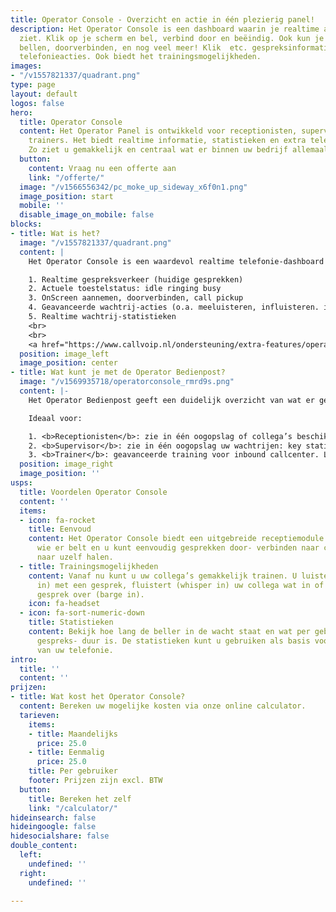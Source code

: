 ```yaml
---
title: Operator Console - Overzicht en actie in één plezierig panel!
description: Het Operator Console is een dashboard waarin je realtime alle gespreksactiviteiten
  ziet. Klik op je scherm en bel, verbind door en beëindig. Ook kun je met schermbediening
  bellen, doorverbinden, en nog veel meer! Klik  etc. gespreksinformatie verschillende
  telefonieacties. Ook biedt het trainingsmogelijkheden.
images:
- "/v1557821337/quadrant.png"
type: page
layout: default
logos: false
hero:
  title: Operator Console
  content: Het Operator Panel is ontwikkeld voor receptionisten, supervisors en callcenter
    trainers. Het biedt realtime informatie, statistieken en extra telefoniemogelijkheden.
    Zo ziet u gemakkelijk en centraal wat er binnen uw bedrijf allemaal gebeurt.
  button:
    content: Vraag nu een offerte aan
    link: "/offerte/"
  image: "/v1566556342/pc_moke_up_sideway_x6f0n1.png"
  image_position: start
  mobile: ''
  disable_image_on_mobile: false
blocks:
- title: Wat is het?
  image: "/v1557821337/quadrant.png"
  content: |
    Het Operator Console is een waardevol realtime telefonie-dashboard dat u het volgende biedt:

    1. Realtime gespreksverkeer (huidige gesprekken)
    2. Actuele toestelstatus: idle ringing busy
    3. OnScreen aannemen, doorverbinden, call pickup
    4. Geavanceerde wachtrij-acties (o.a. meeluisteren, influisteren. inbreken)
    5. Realtime wachtrij-statistieken
    <br>
    <br>
    <a href="https://www.callvoip.nl/ondersteuning/extra-features/operatorpanel/" class="button">Hoe werkt het?</a>
  position: image_left
  image_position: center
- title: Wat kunt je met de Operator Bedienpost?
  image: "/v1569935718/operatorconsole_rmrd9s.png"
  content: |-
    Het Operator Bedienpost geeft een duidelijk overzicht van wat er gebeurt in de organisatie.

    Ideaal voor:

    1. <b>Receptionisten</b>: zie in één oogopslag of collega’s beschikbaar zijn; klik en neem aan, verbind door, zet in de wacht of trek een gesprek naar je toe. Hou overzicht.
    2. <b>Supervisor</b>: zie in één oogopslag uw wachtrijen: key statistics (wachtenden, gem. wachttijd, ingelogde agenten). Klik door naar details per wachtrij (welke bellers wachten, worden geholpen).
    3. <b>Trainer</b>: geavanceerde training voor inbound callcenter. Luister mee met gesprekken, fluister je collega iets toe of breek op het gesprek in (listen-in, whisper-in, barge-in).
  position: image_right
  image_position: ''
usps:
  title: Voordelen Operator Console
  content: ''
  items:
  - icon: fa-rocket
    title: Eenvoud
    content: Het Operator Console biedt een uitgebreide receptiemodule. U ziet overzichtelijk
      wie er belt en u kunt eenvoudig gesprekken door- verbinden naar collega’s of
      naar uzelf halen.
  - title: Trainingsmogelijkheden
    content: Vanaf nu kunt u uw collega’s gemakkelijk trainen. U luistert mee (listen
      in) met een gesprek, fluistert (whisper in) uw collega wat in of neemt het hele
      gesprek over (barge in).
    icon: fa-headset
  - icon: fa-sort-numeric-down
    title: Statistieken
    content: Bekijk hoe lang de beller in de wacht staat en wat per gebruiker de gemiddelde
      gespreks- duur is. De statistieken kunt u gebruiken als basis voor het verbeteren
      van uw telefonie.
intro:
  title: ''
  content: ''
prijzen:
- title: Wat kost het Operator Console?
  content: Bereken uw mogelijke kosten via onze online calculator.
  tarieven:
    items:
    - title: Maandelijks
      price: 25.0
    - title: Eenmalig
      price: 25.0
    title: Per gebruiker
    footer: Prijzen zijn excl. BTW
  button:
    title: Bereken het zelf
    link: "/calculator/"
hideinsearch: false
hideingoogle: false
hidesocialshare: false
double_content:
  left:
    undefined: ''
  right:
    undefined: ''

---
```

